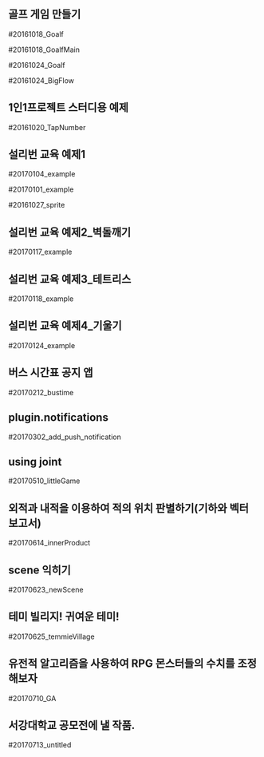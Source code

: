 
## 골프 게임 만들기
#20161018_Goalf

#20161018_GoalfMain

#20161024_Goalf

#20161024_BigFlow


## 1인1프로젝트 스터디용 예제
#20161020_TapNumber


## 설리번 교육 예제1
#20170104_example

#20170101_example

#20161027_sprite


## 설리번 교육 예제2_벽돌깨기
#20170117_example


## 설리번 교육 예제3_테트리스
#20170118_example


## 설리번 교육 예제4_기울기
#20170124_example


## 버스 시간표 공지 앱
#20170212_bustime


## plugin.notifications
#20170302_add_push_notification


## using joint
#20170510_littleGame


## 외적과 내적을 이용하여 적의 위치 판별하기(기하와 벡터 보고서)
#20170614_innerProduct


## scene 익히기
#20170623_newScene


## 테미 빌리지! 귀여운 테미!
#20170625_temmieVillage


## 유전적 알고리즘을 사용하여 RPG 몬스터들의 수치를 조정해보자
#20170710_GA


## 서강대학교 공모전에 낼 작품.
#20170713_untitled
